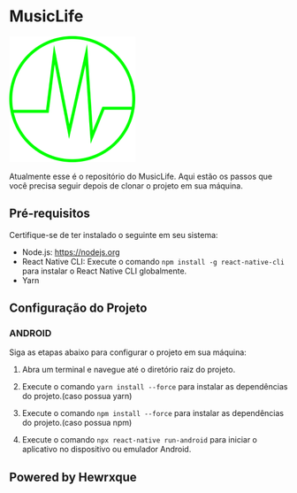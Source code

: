 # MusicLife

![Descrição da imagem](./src/assets/ML.png)

Atualmente esse é o repositório do MusicLife. Aqui estão os passos que você precisa seguir depois de clonar o projeto em sua máquina.

## Pré-requisitos

Certifique-se de ter instalado o seguinte em seu sistema:

- Node.js: https://nodejs.org
- React Native CLI: Execute o comando `npm install -g react-native-cli` para instalar o React Native CLI globalmente.
- Yarn 

## Configuração do Projeto

### ANDROID

Siga as etapas abaixo para configurar o projeto em sua máquina:

1. Abra um terminal e navegue até o diretório raiz do projeto.

2. Execute o comando `yarn install --force` para instalar as dependências do projeto.(caso possua yarn)

3. Execute o comando `npm install --force` para instalar as dependências do projeto.(caso possua npm)

4. Execute o comando `npx react-native run-android` para iniciar o aplicativo no dispositivo ou emulador Android.

## Powered by Hewrxque